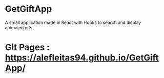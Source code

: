# GetGiftApp

A small application made in React with Hooks to search and display animated gifs.


# Git Pages : https://alefleitas94.github.io/GetGiftApp/

